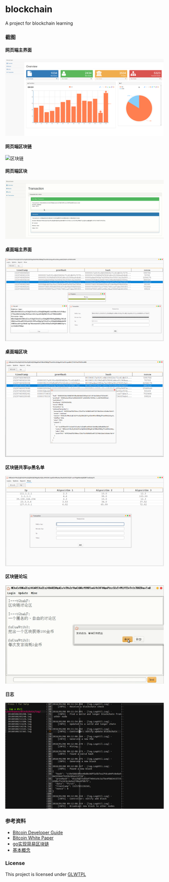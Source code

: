 # blockchain
A project for blockchain learning

### 截图

#### 网页端主界面
 ![界面](https://github.com/fzjcdt/blockchain/raw/master/screenshots/web_homepage.PNG)

#### 网页端区块链
 ![区块链](https://github.com/fzjcdt/blockchain/raw/master/screenshots/web_blickchain.PNG)

#### 网页端区块
 ![区块](https://github.com/fzjcdt/blockchain/raw/master/screenshots/web_block.PNG)

#### 桌面端主界面
 ![界面](https://github.com/fzjcdt/blockchain/raw/master/screenshots/desktop_main.PNG)

#### 桌面端区块
 ![区块](https://github.com/fzjcdt/blockchain/raw/master/screenshots/desktop_detail.PNG)

#### 区块链共享ip黑名单
 ![ip黑名单](https://github.com/fzjcdt/blockchain/raw/master/screenshots/desktop_ip_blacklist.PNG)

#### 区块链论坛
 ![论坛](https://github.com/fzjcdt/blockchain/raw/master/screenshots/forum.PNG)

#### 日志
 ![日志](https://github.com/fzjcdt/blockchain/raw/master/screenshots/log.png)

### 参考资料

- [Bitcoin Developer Guide](https://bitcoin.org/en/developer-guide)
- [Bitcoin White Paper](https://github.com/GammaGao/bitcoinwhitepaper/blob/master/bitcoin_en.pdf)
- [go实现简易区块链](https://github.com/Jeiwan/blockchain_go)
- [基本概念](https://medium.com/programmers-blockchain/create-simple-blockchain-java-tutorial-from-scratch-6eeed3cb03fa)

### License
This project is licensed under [GLWTPL](./LICENSE)
